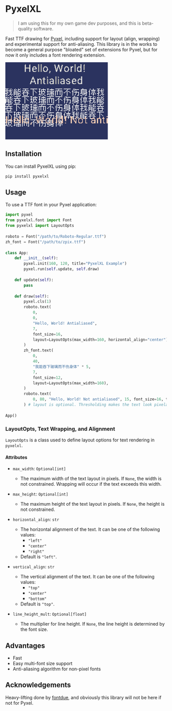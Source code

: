# PyxelXL

> I am using this for my own game dev purposes, and this is beta-quality software.

Fast TTF drawing for [Pyxel](https://github.com/kitao/pyxel), including support for layout (align, wrapping) and experimental support for anti-aliasing. This library is in the works to become a general purpose "bloated" set of extensions for Pyxel, but for now it only includes a font rendering extension.

![alt screenshot](demo/bare_screenshot.png)

## Installation

You can install PyxelXL using pip:

```bash
pip install pyxelxl
```

## Usage

To use a TTF font in your Pyxel application:

```python
import pyxel
from pyxelxl.font import Font
from pyxelxl import LayoutOpts

roboto = Font("/path/to/Roboto-Regular.ttf")
zh_font = Font("/path/to/zpix.ttf")

class App:
    def __init__(self):
        pyxel.init(160, 120, title="PyxelXL Example")
        pyxel.run(self.update, self.draw)

    def update(self):
        pass

    def draw(self):
        pyxel.cls(1)
        roboto.text(
            0,
            0,
            "Hello, World! Antialiased",
            7,
            font_size=16,
            layout=LayoutOpts(max_width=160, horizontal_align="center"),
        )
        zh_font.text(
            0,
            40,
            "我能吞下玻璃而不伤身体" * 5,
            7,
            font_size=12,
            layout=LayoutOpts(max_width=160),
        )
        roboto.text(
            0, 80, "Hello, World! Not antialiased", 15, font_size=16, threshold=128
        ) # layout is optional. Thresholding makes the text look pixelated.

App()
```

### LayoutOpts, Text Wrapping, and Alignment

`LayoutOpts` is a class used to define layout options for text rendering in `pyxelxl`.

#### Attributes

- `max_width`: `Optional[int]`
  - The maximum width of the text layout in pixels. If `None`, the width is not constrained. Wrapping will occur if the text exceeds this width.

- `max_height`: `Optional[int]`
  - The maximum height of the text layout in pixels. If `None`, the height is not constrained.

- `horizontal_align`: `str`
  - The horizontal alignment of the text. It can be one of the following values:
    - `"left"`
    - `"center"`
    - `"right"`
  - Default is `"left"`.

- `vertical_align`: `str`
  - The vertical alignment of the text. It can be one of the following values:
    - `"top"`
    - `"center"`
    - `"bottom"`
  - Default is `"top"`.

- `line_height_mult`: `Optional[float]`
  - The multiplier for line height. If `None`, the line height is determined by the font size.

## Advantages

 - Fast
 - Easy multi-font size support
 - Anti-aliasing algorithm for non-pixel fonts

## Acknowledgements

Heavy-lifting done by [fontdue](https://github.com/mooman219/fontdue), and obviously this library will not
be here if not for Pyxel.